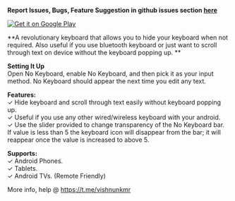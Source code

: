 
**Report Issues, Bugs, Feature Suggestion in github issues section [here](https://github.com/visnkmr/wfm/issues)**

[![Get it on Google Play](https://play.google.com/intl/en_us/badges/images/badge_new.png)](https://play.google.com/store/apps/details?id=io.github.visnkmr.nokeyboard) 
  
**A revolutionary keyboard that allows you to hide your keyboard when not required. Also useful if you use bluetooth keyboard or just want to scroll through text on device without the keyboard popping up. **   

**Setting It Up**  
Open No Keyboard, enable No Keyboard, and then pick it as your input method. No Keyboard should appear the next time you edit any text.
  
**Features:**  
✓ Hide keyboard and scroll through text easily without keyboard popping up.  
✓ Useful if you use any other wired/wireless keyboard with your android.  
✓ Use the slider provided to change transparency of the No Keyboard bar. If value is less than 5 the keyboard icon will disappear from the bar; it will reappear once the value is increased to above 5.  
  
**Supports:**  
✓ Android Phones.  
✓ Tablets.  
✓ Android TVs. (Remote Friendly)  
  
More info, help @ https://t.me/vishnunkmr
